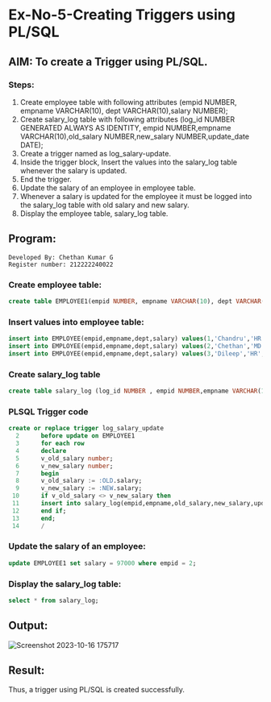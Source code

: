 # Ex-No-5-Creating Triggers using PL/SQL

## AIM: To create a Trigger using PL/SQL.

### Steps:
1. Create employee table with following attributes (empid NUMBER, empname VARCHAR(10), dept VARCHAR(10),salary NUMBER);
2. Create salary_log table with following attributes (log_id NUMBER GENERATED ALWAYS AS IDENTITY, empid NUMBER,empname VARCHAR(10),old_salary NUMBER,new_salary NUMBER,update_date DATE);
3. Create a trigger named as log_salary-update.
4. Inside the trigger block, Insert the values into the salary_log table whenever the salary is updated.
5. End the trigger.
6. Update the salary of an employee in employee table.
7. Whenever a salary is updated for the employee it must be logged into the salary_log table with old salary and new salary.
8. Display the employee table, salary_log table.

## Program:
```
Developed By: Chethan Kumar G
Register number: 212222240022
```
### Create employee table:
```sql
create table EMPLOYEE1(empid NUMBER, empname VARCHAR(10), dept VARCHAR(10),salary NUMBER);
```
### Insert values into employee table:
```sql
insert into EMPLOYEE(empid,empname,dept,salary) values(1,'Chandru','HR',2500000);
insert into EMPLOYEE(empid,empname,dept,salary) values(2,'Chethan','MD',950000);
insert into EMPLOYEE(empid,empname,dept,salary) values(3,'Dileep','HR',800000);
```
### Create salary_log table
```sql
create table salary_log (log_id NUMBER , empid NUMBER,empname VARCHAR(10),old_salary NUMBER,new_salary NUMBER,update_date DATE);
```
### PLSQL Trigger code
```sql
create or replace trigger log_salary_update
  2      before update on EMPLOYEE1
  3      for each row
  4      declare
  5      v_old_salary number;
  6      v_new_salary number;
  7      begin
  8      v_old_salary := :OLD.salary;
  9      v_new_salary := :NEW.salary;
 10      if v_old_salary <> v_new_salary then
 11      insert into salary_log(empid,empname,old_salary,new_salary,update_date)values(:OLD.empid,:OLD.empname,v_old_salary,v_new_salary,SYSDATE);
 12      end if;
 13      end;
 14      /
```
### Update the salary of an employee:
```sql
update EMPLOYEE1 set salary = 97000 where empid = 2;
```
### Display the salary_log table:
```sql
select * from salary_log;
```
## Output:
![Screenshot 2023-10-16 175717](https://github.com/Gchethankumar/Ex-No-5-Creating-Triggers-using-PL-SQL/assets/118348224/f8d09ac9-43d8-4714-8c68-dc00a8bab0ae)

## Result:
Thus, a trigger using PL/SQL is created successfully.
